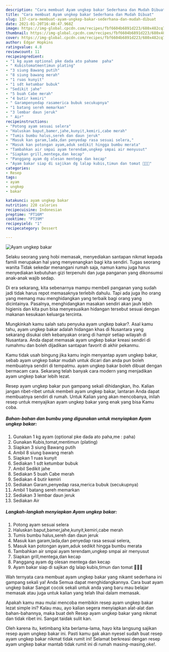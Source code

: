 ```yaml
---
description: "Cara membuat Ayam ungkep bakar Sederhana dan Mudah Dibuat"
title: "Cara membuat Ayam ungkep bakar Sederhana dan Mudah Dibuat"
slug: 137-cara-membuat-ayam-ungkep-bakar-sederhana-dan-mudah-dibuat
date: 2021-01-20T16:40:47.968Z
image: https://img-global.cpcdn.com/recipes/fbf6604b6891d223/680x482cq70/ayam-ungkep-bakar-foto-resep-utama.jpg
thumbnail: https://img-global.cpcdn.com/recipes/fbf6604b6891d223/680x482cq70/ayam-ungkep-bakar-foto-resep-utama.jpg
cover: https://img-global.cpcdn.com/recipes/fbf6604b6891d223/680x482cq70/ayam-ungkep-bakar-foto-resep-utama.jpg
author: Edgar Hopkins
ratingvalue: 4.8
reviewcount: 11
recipeingredient:
- "1 kg ayam optional pke dada ato pahame  paha"
- " Kubistomatmentimun plating"
- "3 siung Bawang putih"
- "8 siung bawang merah"
- "1 ruas kunyit"
- "1 sdt ketumbar bubuk"
- "Sedikit jahe"
- "5 buah Cabe merah"
- "4 butir kemiri"
- " Garampenyedap rasamerica bubuk secukupnya"
- "1 batang sereh memarkan"
- "3 lembar daun jeruk"
- " Air"
recipeinstructions:
- "Potong ayam sesuai selera"
- "Haluskan baput,bamer,jahe,kunyit,kemiri,cabe merah"
- "Tumis bumbu halus,sereh dan daun jeruk"
- "Masuk kan garam,lada,dan penyedap rasa sesuai selera,"
- "Masuk kan potongan ayam,aduk sedikit hingga bumbu merata"
- "Tambahkan air smpai ayam terendam,ungkep smpai air menyusut"
- "Siapkan grill,mentega,dan kecap"
- "Panggang ayam dg olesan mentega dan kecap"
- "Ayam bakar siap di sajikan dg lalap kubis,timun dan tomat 🥰🥰🥰"
categories:
- Resep
tags:
- ayam
- ungkep
- bakar

katakunci: ayam ungkep bakar 
nutrition: 228 calories
recipecuisine: Indonesian
preptime: "PT16M"
cooktime: "PT39M"
recipeyield: "1"
recipecategory: Dessert

---
```



![Ayam ungkep bakar](https://img-global.cpcdn.com/recipes/fbf6604b6891d223/680x482cq70/ayam-ungkep-bakar-foto-resep-utama.jpg)

Selaku seorang yang hobi memasak, menyediakan santapan nikmat kepada famili merupakan hal yang menyenangkan bagi kita sendiri. Tugas seorang  wanita Tidak sekedar menangani rumah saja, namun kamu juga harus menyediakan kebutuhan gizi terpenuhi dan juga panganan yang dikonsumsi anak-anak wajib sedap.

Di era  sekarang, kita sebenarnya mampu membeli panganan yang sudah jadi tidak harus repot memasaknya terlebih dahulu. Tapi ada juga lho orang yang memang mau menghidangkan yang terbaik bagi orang yang dicintainya. Pasalnya, menghidangkan masakan sendiri akan jauh lebih higienis dan kita pun bisa menyesuaikan hidangan tersebut sesuai dengan makanan kesukaan keluarga tercinta. 



Mungkinkah kamu salah satu penyuka ayam ungkep bakar?. Asal kamu tahu, ayam ungkep bakar adalah hidangan khas di Nusantara yang sekarang disukai oleh kebanyakan orang di hampir setiap wilayah di Nusantara. Anda dapat memasak ayam ungkep bakar kreasi sendiri di rumahmu dan boleh dijadikan santapan favorit di akhir pekanmu.

Kamu tidak usah bingung jika kamu ingin menyantap ayam ungkep bakar, sebab ayam ungkep bakar mudah untuk dicari dan anda pun boleh membuatnya sendiri di tempatmu. ayam ungkep bakar boleh dibuat dengan bermacam cara. Sekarang telah banyak cara modern yang menjadikan ayam ungkep bakar lebih lezat.

Resep ayam ungkep bakar pun gampang sekali dihidangkan, lho. Kalian jangan ribet-ribet untuk membeli ayam ungkep bakar, lantaran Anda dapat membuatnya sendiri di rumah. Untuk Kalian yang akan mencobanya, inilah resep untuk menyajikan ayam ungkep bakar yang enak yang bisa Kamu coba.

<!--inarticleads1-->

##### Bahan-bahan dan bumbu yang digunakan untuk menyiapkan Ayam ungkep bakar:

1. Gunakan 1 kg ayam (optional pke dada ato paha,me : paha)
1. Gunakan  Kubis,tomat,mentimun (plating)
1. Siapkan 3 siung Bawang putih
1. Ambil 8 siung bawang merah
1. Siapkan 1 ruas kunyit
1. Sediakan 1 sdt ketumbar bubuk
1. Ambil Sedikit jahe
1. Sediakan 5 buah Cabe merah
1. Sediakan 4 butir kemiri
1. Sediakan  Garam,penyedap rasa,merica bubuk (secukupnya)
1. Ambil 1 batang sereh memarkan
1. Sediakan 3 lembar daun jeruk
1. Sediakan  Air




<!--inarticleads2-->

##### Langkah-langkah menyiapkan Ayam ungkep bakar:

1. Potong ayam sesuai selera
1. Haluskan baput,bamer,jahe,kunyit,kemiri,cabe merah
1. Tumis bumbu halus,sereh dan daun jeruk
1. Masuk kan garam,lada,dan penyedap rasa sesuai selera,
1. Masuk kan potongan ayam,aduk sedikit hingga bumbu merata
1. Tambahkan air smpai ayam terendam,ungkep smpai air menyusut
1. Siapkan grill,mentega,dan kecap
1. Panggang ayam dg olesan mentega dan kecap
1. Ayam bakar siap di sajikan dg lalap kubis,timun dan tomat 🥰🥰🥰




Wah ternyata cara membuat ayam ungkep bakar yang nikamt sederhana ini gampang sekali ya! Anda Semua dapat menghidangkannya. Cara buat ayam ungkep bakar Sangat cocok sekali untuk anda yang baru mau belajar memasak atau juga untuk kalian yang telah lihai dalam memasak.

Apakah kamu mau mulai mencoba membikin resep ayam ungkep bakar lezat simple ini? Kalau mau, ayo kalian segera menyiapkan alat-alat dan bahan-bahannya, maka buat deh Resep ayam ungkep bakar yang nikmat dan tidak ribet ini. Sangat taidak sulit kan. 

Oleh karena itu, ketimbang kita berlama-lama, hayo kita langsung sajikan resep ayam ungkep bakar ini. Pasti kamu gak akan nyesel sudah buat resep ayam ungkep bakar nikmat tidak rumit ini! Selamat berkreasi dengan resep ayam ungkep bakar mantab tidak rumit ini di rumah masing-masing,oke!.

